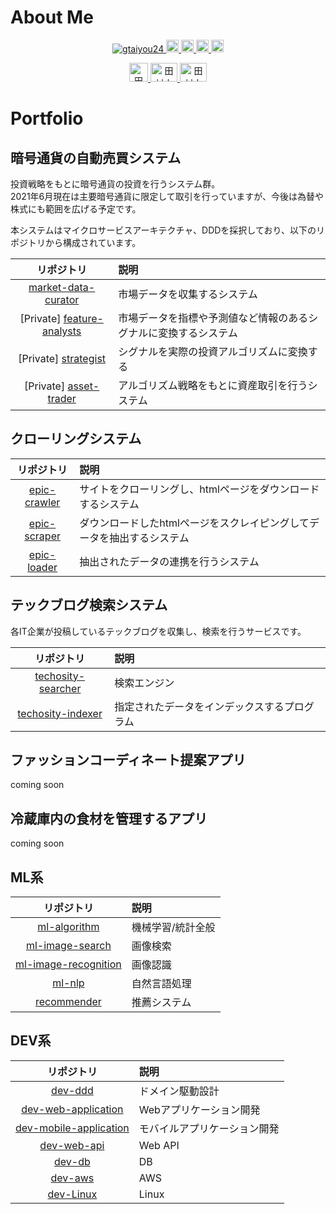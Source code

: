 # About Me

<p align="center"> 
  <a href="https://github.com/gtaiyou24/gtaiyou24/">
    <img src="https://komarev.com/ghpvc/?username=gtaiyou24" alt="gtaiyou24" />
  </a>
  <a href="http://twitter.com/tm_taiyo">
    <img height="20" src="https://img.shields.io/twitter/follow/tm_taiyo?label=Twitter&logo=twitter&style=flat" />
  </a>
  <a href="https://github.com/gtaiyou24">
    <img height="20" src="https://img.shields.io/github/followers/gtaiyou24?label=follow&logo=github&style=flat" />
  </a>
  <a href="http://qiita.com/gtaiyou24">
    <img height="20" src="https://qiita-badge.apiapi.app/s/gtaiyou24/posts.svg" />
  </a>
  <a href="http://qiita.com/gtaiyou24">
    <img height="20" src="https://qiita-badge.apiapi.app/s/gtaiyou24/contributions.svg" />
  </a>
</p>

<p align="center">
  <a href="https://www.linkedin.com/in/%E5%A4%A7%E8%80%80-%E7%94%B0%E6%9D%91-a5a028aa/">
    <img src="https://cdn.worldvectorlogo.com/logos/linkedin-icon-2.svg" alt="田村大耀" height="30" width="30" data-canonical-src="https://cdn.worldvectorlogo.com/logos/linkedin-icon-2.svg" style="max-width:100%;">
  </a>
  <a href="https://www.wantedly.com/id/taiyo_tamura">
    <img src="https://d1dlw0u96vqtxd.cloudfront.net/images/home/brand_assets/mark-wantedly@2x.png" alt="田村大耀" height="30" width="43" data-canonical-src="https://d1dlw0u96vqtxd.cloudfront.net/images/home/brand_assets/mark-wantedly@2x.png" style="max-width:100%;">
  </a>
  <a href="https://twitter.com/tm_taiyo">
    <img src="https://seeklogo.com/images/T/twitter-logo-A84FE9258E-seeklogo.com.png" alt="田村大耀" height="30" width="43" data-canonical-src="https://seeklogo.com/images/T/twitter-logo-A84FE9258E-seeklogo.com.png" style="max-width:100%;">
  </a>
</p>

# Portfolio
## 暗号通貨の自動売買システム

投資戦略をもとに暗号通貨の投資を行うシステム群。<br>
2021年6月現在は主要暗号通貨に限定して取引を行っていますが、今後は為替や株式にも範囲を広げる予定です。

本システムはマイクロサービスアーキテクチャ、DDDを採択しており、以下のリポジトリから構成されています。

| リポジトリ | 説明 |
|:------:|:-----|
| [market-data-curator](https://github.com/gtaiyou24/market-data-curator) | 市場データを収集するシステム |
| \[Private\] [feature-analysts](https://github.com/gtaiyou24/feature-analysts) | 市場データを指標や予測値など情報のあるシグナルに変換するシステム |
| \[Private\] [strategist](https://github.com/gtaiyou24/strategist) | シグナルを実際の投資アルゴリズムに変換する |
| \[Private\] [asset-trader](https://github.com/gtaiyou24/asset-trader) | アルゴリズム戦略をもとに資産取引を行うシステム |

## クローリングシステム

| リポジトリ | 説明 |
|:------:|:-----|
| [epic-crawler](https://github.com/gtaiyou24/epic-crawler) | サイトをクローリングし、htmlページをダウンロードするシステム |
| [epic-scraper](https://github.com/gtaiyou24/epic-scraper) | ダウンロードしたhtmlページをスクレイピングしてデータを抽出するシステム |
| [epic-loader](https://github.com/gtaiyou24/epic-loader) | 抽出されたデータの連携を行うシステム |


## テックブログ検索システム
各IT企業が投稿しているテックブログを収集し、検索を行うサービスです。

| リポジトリ | 説明 |
|:------:|:-----|
| [techosity-searcher](https://github.com/gtaiyou24/techosity-searcher) | 検索エンジン |
| [techosity-indexer](https://github.com/gtaiyou24/techosity-indexer) | 指定されたデータをインデックスするプログラム |

## ファッションコーディネート提案アプリ
coming soon

## 冷蔵庫内の食材を管理するアプリ
coming soon

## ML系

| リポジトリ | 説明 |
|:------:|:-----|
| [ml-algorithm](https://github.com/gtaiyou24/ml-algorithm) | 機械学習/統計全般 |
| [ml-image-search](https://github.com/gtaiyou24/ml-image-search) | 画像検索 |
| [ml-image-recognition](https://github.com/gtaiyou24/ml-image-recognition) | 画像認識 |
| [ml-nlp](https://github.com/gtaiyou24/ml-nlp) | 自然言語処理 |
| [recommender](https://github.com/gtaiyou24/recommender) | 推薦システム |

## DEV系

| リポジトリ | 説明 |
|:------:|:-----|
| [dev-ddd](https://github.com/gtaiyou24/dev-ddd) | ドメイン駆動設計 |
| [dev-web-application](https://github.com/gtaiyou24/dev-web-application) | Webアプリケーション開発 |
| [dev-mobile-application](https://github.com/gtaiyou24/dev-mobile-application) | モバイルアプリケーション開発 |
| [dev-web-api](https://github.com/gtaiyou24/dev-web-api) | Web API |
| [dev-db](https://github.com/gtaiyou24/dev-db) | DB |
| [dev-aws](https://github.com/gtaiyou24/dev-aws) | AWS |
| [dev-Linux](https://github.com/gtaiyou24/dev-Linux) | Linux |
